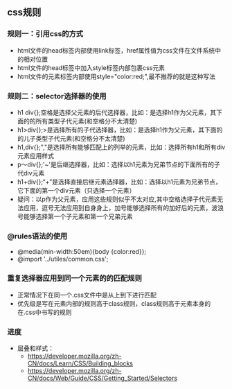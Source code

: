 ## css规则
  ### 规则一：引用css的方式
  - html文件的head标签内部使用link标签，href属性值为css文件在文件系统中的相对位置
  - html文件的head标签中加入style标签内部包裹css元素
  - html文件的元素标签内部使用style="color:red;",最不推荐的就是这种写法
  ### 规则二：selector选择器的使用
  - h1 div{};空格是选择父元素的后代选择器，比如：是选择h1作为父元素，其下面的的所有类型子代元素(和空格分不太清楚)
  - h1>div{};>是选择所有的子代选择器，比如：是选择h1作为父元素，其下面的的儿子类型子代元素(和空格分不太清楚)
  - h1,div{};","是选择所有能够匹配上的列举的元素，比如：选择所有h1和所有div元素应用样式
  - p～div{};'~'是后继选择器，比如：选择以h1元素为兄弟节点的下面所有的子代div元素
  - h1+div{};“+”是选择直接后继元素选择器，比如：选择以h1元素为兄弟节点，它下面的第一个div元素（只选择一个元素）   
  - 疑问：以p作为父元素，应用这些规则似乎不太对应,其中空格选择子代元素无法应用，逗号无法应用到自身身上，加号能够选择所有的加好后的元素，波浪号能够选择第一个子元素和第一个兄弟元素
  ### @rules语法的使用
  - @media(min-width:50em){body {color:red}};
  - @import '../utiles/common.css';
  ### 重复选择器应用到同一个元素的的匹配规则
  - 正常情况下在同一个.css文件中是从上到下进行匹配
  - 优先级是写在元素内部的规则高于class规则，class规则高于元素本身的在.css中书写的规则


### 进度
- 层叠和样式：
  + https://developer.mozilla.org/zh-CN/docs/Learn/CSS/Building_blocks
  + https://developer.mozilla.org/zh-CN/docs/Web/Guide/CSS/Getting_Started/Selectors
  